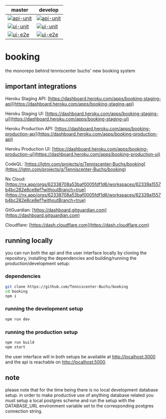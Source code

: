| master       | develop   |
|--------------|-----------|
| [![api-unit](https://github.com/Tenniscenter-Buchs/booking/actions/workflows/api-unit.yml/badge.svg?branch=master)](https://github.com/Tenniscenter-Buchs/booking/actions/workflows/api-unit.yml) | [![api-unit](https://github.com/Tenniscenter-Buchs/booking/actions/workflows/api-unit.yml/badge.svg?branch=develop)](https://github.com/Tenniscenter-Buchs/booking/actions/workflows/api-unit.yml) |
| [![ui-unit](https://github.com/Tenniscenter-Buchs/booking/actions/workflows/ui-unit.yml/badge.svg?branch=master)](https://github.com/Tenniscenter-Buchs/booking/actions/workflows/ui-unit.yml) | [![ui-unit](https://github.com/Tenniscenter-Buchs/booking/actions/workflows/ui-unit.yml/badge.svg?branch=develop)](https://github.com/Tenniscenter-Buchs/booking/actions/workflows/ui-unit.yml) |
| [![ui-e2e](https://github.com/Tenniscenter-Buchs/booking/actions/workflows/ui-e2e.yml/badge.svg?branch=master)](https://github.com/Tenniscenter-Buchs/booking/actions/workflows/ui-e2e.yml) | [![ui-e2e](https://github.com/Tenniscenter-Buchs/booking/actions/workflows/ui-e2e.yml/badge.svg?branch=develop)](https://github.com/Tenniscenter-Buchs/booking/actions/workflows/ui-e2e.yml) |

# booking
the monorepo behind tenniscenter buchs' new booking system

## important integrations
Heroku Staging API: [https://dashboard.heroku.com/apps/booking-staging-api](https://dashboard.heroku.com/apps/booking-staging-api)

Heroku Staging UI: [https://dashboard.heroku.com/apps/booking-staging-ui](https://dashboard.heroku.com/apps/booking-staging-ui)

Heroku Production API: [https://dashboard.heroku.com/apps/booking-production-api](https://dashboard.heroku.com/apps/booking-production-api)

Heroku Production UI: [https://dashboard.heroku.com/apps/booking-production-ui](https://dashboard.heroku.com/apps/booking-production-ui)

CodeQL: [https://lgtm.com/projects/g/Tenniscenter-Buchs/booking](https://lgtm.com/projects/g/Tenniscenter-Buchs/booking)

Nx Cloud: [https://nx.app/orgs/62338708a53baf0005fdf1d6/workspaces/62339a1557b4bc282e8ce8ef?withoutBranch=true](https://nx.app/orgs/62338708a53baf0005fdf1d6/workspaces/62339a1557b4bc282e8ce8ef?withoutBranch=true)

GitGuardian: [https://dashboard.gitguardian.com](https://dashboard.gitguardian.com)

Cloudflare: [https://dash.cloudflare.com](https://dash.cloudflare.com)

## running locally
you can run both the api and the user interface locally by cloning the repository, installing the dependencies and building/running the production/development setup:

### dependencies
```bash
git clone https://github.com/Tenniscenter-Buchs/booking
cd booking
npm i
```

### running the development setup
```bash
npm run dev
```

### running the production setup
```bash
npm run build
npm start
```

the user interface will in both setups be available at [http://localhost:3000](http://localhost:3000) and the api is reachable on [http://localhost:5000](http://localhost:5000).
## note
please note that for the time being there is no local development database setup. in order to make productive use of anything database related you must setup a local postgres scheme and run the setup with the DATABASE_URL environment variable set to the corresponding postgres connection string.
